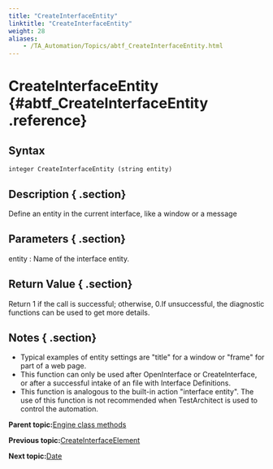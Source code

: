 ```yaml
--- 
title: "CreateInterfaceEntity"
linktitle: "CreateInterfaceEntity"
weight: 28
aliases: 
    - /TA_Automation/Topics/abtf_CreateInterfaceEntity.html
---
```

# CreateInterfaceEntity {#abtf_CreateInterfaceEntity .reference}

## Syntax

`integer CreateInterfaceEntity (string entity)`

## Description { .section}

Define an entity in the current interface, like a window or a message

## Parameters { .section}

entity
:   Name of the interface entity.

## Return Value { .section}

Return 1 if the call is successful; otherwise, 0.If unsuccessful, the diagnostic functions can be used to get more details.

## Notes { .section}

-   Typical examples of entity settings are "title" for a window or "frame" for part of a web page.
-   This function can only be used after OpenInterface or CreateInterface, or after a successful intake of an file with Interface Definitions.
-   This function is analogous to the built-in action "interface entity". The use of this function is not recommended when TestArchitect is used to control the automation.

**Parent topic:**[Engine class methods](../../TA_Automation/Topics/abtf_Engine_classes.html)

**Previous topic:**[CreateInterfaceElement](../../TA_Automation/Topics/abtf_CreateInterfaceElement.html)

**Next topic:**[Date](../../TA_Automation/Topics/abtf_Date.html)

